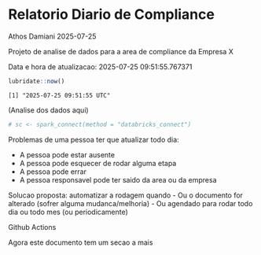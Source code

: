 # Relatorio Diario de Compliance
Athos Damiani
2025-07-25

Projeto de analise de dados para a area de compliance da Empresa X

Data e hora de atualizacao: 2025-07-25 09:51:55.767371

``` r
lubridate::now()
```

    [1] "2025-07-25 09:51:55 UTC"

(Analise dos dados aqui)

``` r
# sc <- spark_connect(method = "databricks_connect")
```

Problemas de uma pessoa ter que atualizar todo dia:

-   A pessoa pode estar ausente
-   A pessoa pode esquecer de rodar alguma etapa
-   A pessoa pode errar
-   A pessoa responsavel pode ter saido da area ou da empresa

Solucao proposta: automatizar a rodagem quando - Ou o documento for
alterado (sofrer alguma mudanca/melhoria) - Ou agendado para rodar todo
dia ou todo mes (ou periodicamente)

Github Actions

Agora este documento tem um secao a mais
